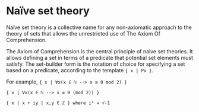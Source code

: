 # Naïve set theory

Naïve set theory is a collective name for any non-axiomatic approach to the theory of sets that allows the unrestricted use of The Axiom Of Comprehension.

The Axiom of Comprehension is the central principle of naive set theories. It allows defining a set in terms of a predicate that potential set elements must satisfy. The set-builder form is the notation of choice for specifying a set based on a predicate, according to the template `{ x | Px }`.

For example, `{ x | ∀x(x ∈ ℕ --> x ≡ 0 𝚖𝚘𝚍 𝟸) }`

```
{ x | ∀x(x ∈ ℕ --> x ≡ 0 (mod 2)) }

{ x | x + iy | x,y ∈ ℤ } where i² = √-1
```

